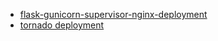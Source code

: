 * [flask-gunicorn-supervisor-nginx-deployment](https://gist.github.com/binderclip/f6b6f5ed4d71fa64c7c5)
* [tornado deployment](http://tornado-zh.readthedocs.io/zh/latest/guide/running.html)